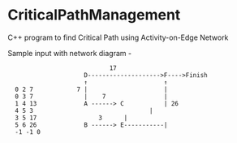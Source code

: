 # CriticalPathManagement
C++ program to find Critical Path using Activity-on-Edge Network


Sample input with network diagram -


	                            17
                         D-------------------->F---->Finish
                         ↑                     ↑
      0 2 7            7 |                     |
      0 3 7              |    7                |
      1 4 13             A ------> C           | 26
      4 5 3              		           |	
      3 5 17		      	 3	    | 
      5 6 26             B ------> E-----------|
      -1 -1 0		      
      
     
